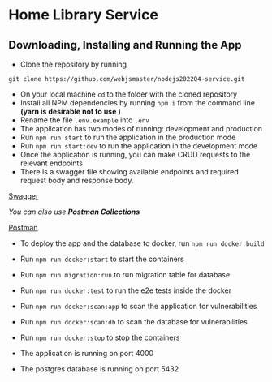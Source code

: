 # Home Library Service

## Downloading, Installing and Running the App

- Clone the repository by running

```
git clone https://github.com/webjsmaster/nodejs2022Q4-service.git
```

- On your local machine `cd` to the folder with the cloned repository
- Install all NPM dependencies by running `npm i` from the command line ****(yarn is desirable not to use )****
- Rename the file `.env.example` into `.env`
- The application has two modes of running: development and production
- Run `npm run start` to run the application in the production mode
- Run `npm run start:dev` to run the application in the development mode
- Once the application is running, you can make CRUD requests to the relevant endpoints
- There is a swagger file showing available endpoints and required request body and response body.

[Swagger](https://github.com/webjsmaster/nodejs2022Q4-service/blob/6b48ed3bf708d2462f2230caa80c3aa8ce4f62fe/doc/api.yaml#L1-L792)

*You can also use* ***Postman Collections***

[Postman](https://github.com/webjsmaster/nodejs2022Q4-service/blob/development2/Nodejs2022Q4-service.postman_collection.json)

- To deploy the app and the database to docker, run `npm run docker:build`
- Run `npm run docker:start` to start the containers
- Run `npm run migration:run` to run migration table for database
- Run `npm run docker:test` to run the e2e tests inside the docker
- Run `npm run docker:scan:app` to scan the application for vulnerabilities
- Run `npm run docker:scan:db` to scan the database for vulnerabilities
- Run `npm run docker:stop` to stop the containers

- The application is running on port 4000
- The postgres database is running on port 5432